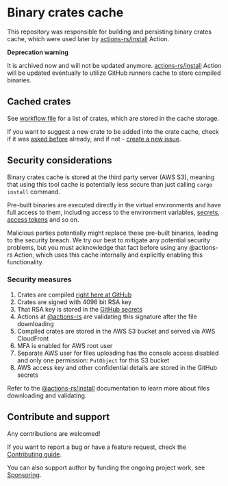 # Binary crates cache

This repository was responsible for building and persisting binary crates cache,
which were used later by [actions-rs/install](https://github.com/actions-rs/install) Action.

**Deprecation warning**

It is archived now and will not be updated anymore. [actions-rs/install](https://github.com/actions-rs/install) Action will be updated eventually to utilize GitHub runners cache to store compiled binaries.

## Cached crates

See [workflow file](https://github.com/actions-rs/tool-cache/blob/master/.github/workflows/build.yml)
for a list of crates, which are stored in the cache storage.

If you want to suggest a new crate to be added into the crate cache,
check if it was [asked before](https://github.com/actions-rs/tool-cache/issues)  already,
and if not - [create a new issue](https://github.com/actions-rs/tool-cache/issues/new?assignees=&labels=question&template=cache_crate.md&title=).

## Security considerations

Binary crates cache is stored at the third party server (AWS S3),
meaning that using this tool cache is potentially less secure
than just calling `cargo install` command.

Pre-built binaries are executed directly in the virtual environments
and have full access to them, including access to the environment variables,
[secrets](https://help.github.com/en/actions/configuring-and-managing-workflows/creating-and-storing-encrypted-secrets),
[access tokens](https://help.github.com/en/actions/configuring-and-managing-workflows/authenticating-with-the-github_token)
and so on.

Malicious parties potentially might replace these pre-built binaries,
leading to the security breach.
We try our best to mitigate any potential security problems,
but you must acknowledge that fact before using any @actions-rs Action,
which uses this cache internally and explicitly enabling this functionality.

### Security measures

1. Crates are compiled [right here at GitHub](https://github.com/actions-rs/tool-cache/actions?query=workflow%3A%22Build+tools+cache%22+event%3Aschedule)
2. Crates are signed with 4096 bit RSA key
3. That RSA key is stored in the [GitHub secrets](https://help.github.com/en/actions/configuring-and-managing-workflows/creating-and-storing-encrypted-secrets)
4. Actions at [@actions-rs](https://github.com/actions-rs) are validating
    this signature after the file downloading
5. Compiled crates are stored in the AWS S3 bucket and served via AWS CloudFront
6. MFA is enabled for AWS root user
7. Separate AWS user for files uploading has the console access disabled
    and only one permission: `PutObject` for this S3 bucket
8. AWS access key and other confidential details are stored in the
    GitHub secrets

Refer to the [@actions-rs/install](https://github.com/actions-rs/install)
documentation to learn more about files downloading and validating.

## Contribute and support

Any contributions are welcomed!

If you want to report a bug or have a feature request,
check the [Contributing guide](https://github.com/actions-rs/.github/blob/master/CONTRIBUTING.md).

You can also support author by funding the ongoing project work,
see [Sponsoring](https://actions-rs.github.io/#sponsoring).
